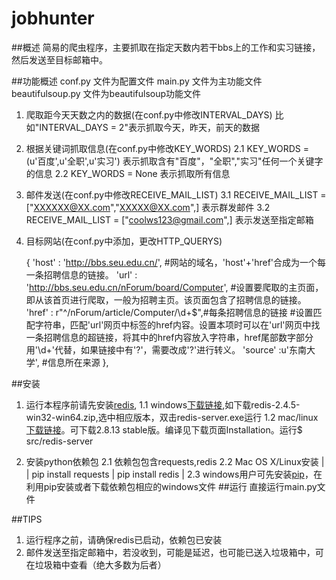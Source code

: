 jobhunter
=========

##概述
简易的爬虫程序，主要抓取在指定天数内若干bbs上的工作和实习链接，然后发送至目标邮箱中。

##功能概述
conf.py 文件为配置文件
main.py 文件为主功能文件
beautifulsoup.py 文件为beautifulsoup功能文件

1. 爬取距今天天数之内的数据(在conf.py中修改INTERVAL_DAYS)
比如"INTERVAL_DAYS = 2"表示抓取今天，昨天，前天的数据

2. 根据关键词抓取信息(在conf.py中修改KEY_WORDS)
2.1 KEY_WORDS = (u'百度',u'全职',u'实习') 表示抓取含有"百度"，"全职","实习"任何一个关键字的信息
2.2 KEY_WORDS = None 表示抓取所有信息

3. 邮件发送(在conf.py中修改RECEIVE_MAIL_LIST)
3.1 RECEIVE_MAIL_LIST = ["XXXXXX@XX.com","XXXXX@XX.com",]  表示群发邮件
3.2 RECEIVE_MAIL_LIST = ["coolws123@gmail.com",]           表示发送至指定邮箱

4. 目标网站(在conf.py中添加，更改HTTP_QUERYS)

   {
        'host' : 'http://bbs.seu.edu.cn/', #网站的域名，'host'+'href'合成为一个每一条招聘信息的链接。
        'url'  : 'http://bbs.seu.edu.cn/nForum/board/Computer', #设置要爬取的主页面，即从该首页进行爬取，一般为招聘主页。该页面包含了招聘信息的链接。
        'href' : r"^/nForum/article/Computer/\d+$",#每条招聘信息的链接
        #设置匹配字符串，匹配'url'网页中<a>标签的href内容。设置本项时可以在'url'网页中找一条招聘信息的超链接<a>，将其中的href内容放入字符串，href尾部数字部分用'\d+'代替，如果链接中有'?'，需要改成'\?'进行转义。
        'source' :u'东南大学',  #信息所在来源
    },


##安装

1. 运行本程序前请先安装[redis](http://www.redis.io/),
1.1  windows[下载链接](https://github.com/dmajkic/redis/downloads),如下载redis-2.4.5-win32-win64.zip,选中相应版本，双击redis-server.exe运行
1.2  mac/linux[下载链接](http://www.redis.io/download)。可下载2.8.13 stable版。编译见下载页面Installation。运行$ src/redis-server

2. 安装python依赖包
2.1 依赖包包含requests,redis
2.2 Mac OS X/Linux安装
 |  
 |  pip install requests
 |  pip install redis
 |
2.3 windows用户可先安装[pip](https://pip.pypa.io/en/latest/installing.html)，在利用pip安装或者下载依赖包相应的windows文件
##运行
直接运行main.py文件

##TIPS
1. 运行程序之前，请确保redis已启动，依赖包已安装
2. 邮件发送至指定邮箱中，若没收到，可能是延迟，也可能已送入垃圾箱中，可在垃圾箱中查看（绝大多数为后者）
   
